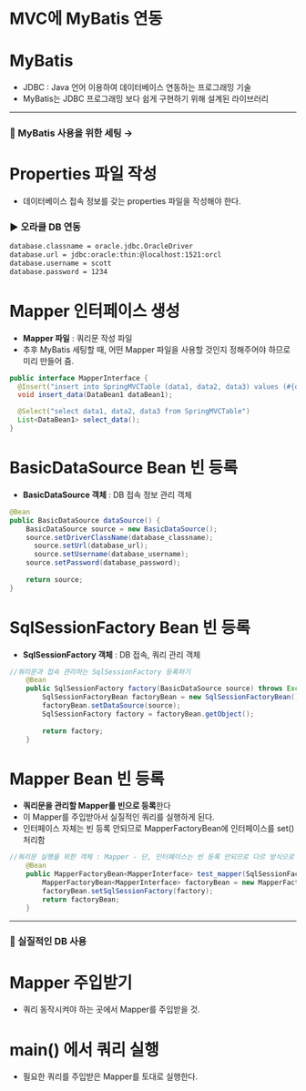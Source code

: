# MVC에 MyBatis 연동

# MyBatis

- JDBC : Java 언어 이용하여 데이터베이스 연동하는 프로그래밍 기술
- MyBatis는 JDBC 프로그래밍 보다 쉽게 구현하기 위해 설계된 라이브러리

---

### **📍 MyBatis 사용을 위한 세팅 →**

# Properties 파일 작성

- 데이터베이스 접속 정보를 갖는 properties 파일을 작성해야 한다.

### **▶️ 오라클 DB 연동**

```xml
database.classname = oracle.jdbc.OracleDriver
database.url = jdbc:oracle:thin:@localhost:1521:orcl
database.username = scott
database.password = 1234
```

# Mapper 인터페이스 생성

- **Mapper 파일** : 쿼리문 작성 파일
- 추후 MyBatis 세팅할 때, 어떤 Mapper 파일을 사용할 것인지 정해주어야 하므로 미리 만들어 줌.

```java
public interface MapperInterface {
  @Insert("insert into SpringMVCTable (data1, data2, data3) values (#{data1}, #{data2}, #{data3})")
  void insert_data(DataBean1 dataBean1);

  @Select("select data1, data2, data3 from SpringMVCTable")
  List<DataBean1> select_data();
}
```

# **BasicDataSource Bean 빈 등록**

- **BasicDataSource 객체** : DB 접속 정보 관리 객체

```java
@Bean
public BasicDataSource dataSource() {
    BasicDataSource source = new BasicDataSource();
    source.setDriverClassName(database_classname);
	  source.setUrl(database_url);
	  source.setUsername(database_username);
    source.setPassword(database_password);
 
    return source;
}
```

# SqlSessionFactory Bean 빈 등록

- **SqlSessionFactory 객체** : DB 접속, 쿼리 관리 객체

```java
//쿼리문과 접속 관리하는 SqlSessionFactory 등록하기
	@Bean
	public SqlSessionFactory factory(BasicDataSource source) throws Exception{
		SqlSessionFactoryBean factoryBean = new SqlSessionFactoryBean();
		factoryBean.setDataSource(source);
		SqlSessionFactory factory = factoryBean.getObject();
		
		return factory;
	}
```

# **Mapper Bean 빈 등록**

- **쿼리문을 관리할 Mapper를 빈으로 등록**한다
- 이 Mapper를 주입받아서 실질적인 쿼리를 실행하게 된다.
- 인터페이스 자체는 빈 등록 안되므로 MapperFactoryBean에 인터페이스를 set() 처리함

```java
//쿼리문 실행을 위한 객체 : Mapper - 단, 인터페이스는 빈 등록 안되므로 다르 방식으로 등록
	@Bean
	public MapperFactoryBean<MapperInterface> test_mapper(SqlSessionFactory factory) throws Exception{
		MapperFactoryBean<MapperInterface> factoryBean = new MapperFactoryBean<MapperInterface>(MapperInterface.class);
		factoryBean.setSqlSessionFactory(factory);
		return factoryBean;
	}
```

---

### **📍 실질적인 DB 사용**

# Mapper 주입받기

- 쿼리 동작시켜야 하는 곳에서 Mapper를 주입받을 것.

# **main() 에서 쿼리 실행**

- 필요한 쿼리를 주입받은 Mapper를 토대로 실행한다.